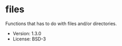 # files

Functions that has to do with files and/or directories.

* Version: 1.3.0
* License: BSD-3
